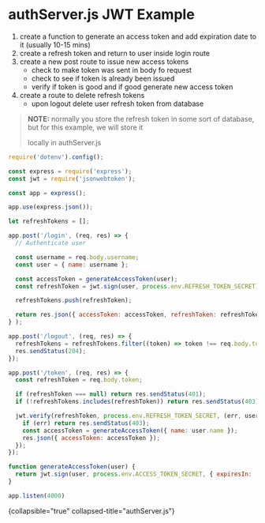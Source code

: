 # authServer.js JWT Example

1. create a function to generate an access token and add expiration date to it (usually 10-15 mins)
2. create a refresh token and return to user inside login route
3. create a new post route to issue new access tokens
    - check to make token was sent in body fo request
    - check to see if token is already been issued
    - verify if token is good and if good generate new access token
4. create a route to delete refresh tokens
    - upon logout delete user refresh token from database

> **NOTE:** normally you store the refresh token in some sort of database, but for this example, we will store it
>
> locally in authServer.js

```Javascript
require('dotenv').config();

const express = require('express');
const jwt = require('jsonwebtoken');

const app = express();

app.use(express.json());

let refreshTokens = [];

app.post('/login', (req, res) => {
  // Authenticate user

  const username = req.body.username;
  const user = { name: username };

  const accessToken = generateAccessToken(user);
  const refreshToken = jwt.sign(user, process.env.REFRESH_TOKEN_SECRET);

  refreshTokens.push(refreshToken);

  return res.json({ accessToken: accessToken, refreshToken: refreshToken });
} );

app.post('/logout', (req, res) => {
  refreshTokens = refreshTokens.filter((token) => token !== req.body.token);
  res.sendStatus(204);
});

app.post('/token', (req, res) => {
  const refreshToken = req.body.token;

  if (refreshToken === null) return res.sendStatus(401);
  if (!refreshTokens.includes(refreshToken)) return res.sendStatus(403);

  jwt.verify(refreshToken, process.env.REFRESH_TOKEN_SECRET, (err, user) => {
    if (err) return res.sendStatus(403);
    const accessToken = generateAccessToken({ name: user.name });
    res.json({ accessToken: accessToken });
  });
});

function generateAccessToken(user) {
  return jwt.sign(user, process.env.ACCESS_TOKEN_SECRET, { expiresIn: '15s' });
}

app.listen(4000)
```

{collapsible="true" collapsed-title="authServer.js"}